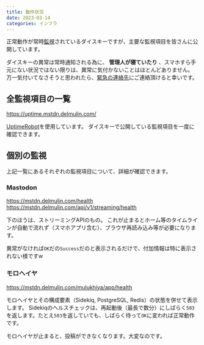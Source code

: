 ```yaml
---
title: 動作状況
date: 2023-03-14
categories: インフラ
---
```


正常動作が常時[監視](/articles/監視)されているダイスキーですが、主要な監視項目を皆さんに公開しています。

ダイスキーの異常は常時通知される為に、 __管理人が寝ていたり__ 、スマホすら手元にない状況ではない限りは、異常に気付かないことはほとんどありません。
万一気付いてなさそうと思われたら、[緊急の連絡先](/articles/緊急時の連絡先)にご連絡頂けると幸いです。

## 全監視項目の一覧

https://uptime.mstdn.delmulin.com/

[UptimeRobot](https://uptimerobot.com/?rid=fbcfab9671574f)を使用しています。
ダイスキーで公開している監視項目を一度に確認できます。

## 個別の監視

上記一覧にあるそれぞれの監視項目について、詳細が確認できます。

### Mastodon

https://mstdn.delmulin.com/health
https://mstdn.delmulin.com/api/v1/streaming/health

下のほうは、ストリーミングAPIのもの。
これが止まるとホーム等のタイムラインが自動で流れず（スマホアプリ含む）、ブラウザ再読み込み等が必要になります。

異常がなければ`OK`だの`Success`だのと表示されるだけで、付加情報は特に表示されない様ですw

### モロヘイヤ

https://mstdn.delmulin.com/mulukhiya/app/health

モロヘイヤとその構成要素（Sidekiq, PostgreSQL, Redis）の状態を併せて表示します。
Sidekiqのヘルスチェックは、再起動後（最長で数分）にしばらく`503`を返します。たとえ`503`を返していても、しばらく待って`OK`に変われば正常動作です。

モロヘイヤが止まると、投稿ができなくなります。大変なのです。
